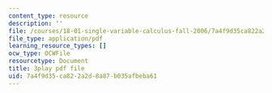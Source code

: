 ```yaml
---
content_type: resource
description: ''
file: /courses/18-01-single-variable-calculus-fall-2006/7a4f9d35ca822a2d8a87b035afbeba61_YN7k_bXXggY.pdf
file_type: application/pdf
learning_resource_types: []
ocw_type: OCWFile
resourcetype: Document
title: 3play pdf file
uid: 7a4f9d35-ca82-2a2d-8a87-b035afbeba61
---
```

